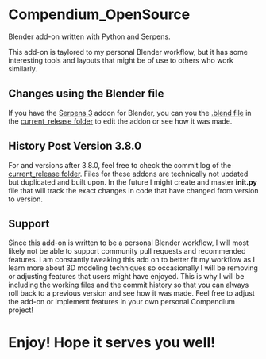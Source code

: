 # Compendium_OpenSource
Blender add-on written with Python and Serpens.

This add-on is taylored to my personal Blender workflow, but it has some interesting tools and layouts that might be of use to others who work similarly.

## Changes using the Blender file
If you have the [Serpens 3](https://blendermarket.com/products/serpens?search_id=33250934) addon for Blender, you can you the [.blend file](https://github.com/jbikeler/Compendium_OpenSource/blob/main/current_release/Compendium3_4.2_101124.blend) in the [current_release folder](https://github.com/jbikeler/Compendium_OpenSource/tree/main/current_release) to edit the addon or see how it was made.

## History Post Version 3.8.0
For and versions after 3.8.0, feel free to check the commit log of the [current_release folder](https://github.com/jbikeler/Compendium_OpenSource/tree/main/current_release). Files for these addons are technically not updated but duplicated and built upon. In the future I might create and master __init.py__ file that will track the exact changes in code that have changed from version to version.

## Support
Since this add-on is written to be a personal Blender workflow, I will most likely not be able to support community pull requests and recommended features. I am constantly tweaking this add on to better fit my workflow as I learn more about 3D modeling techniques so occasionally I will be removing or adjusting features that users might have enjoyed. This is why I will be including the working files and the commit history so that you can always roll back to a previous version and see how it was made. Feel free to adjust the add-on or implement features in your own personal Compendium project!

# Enjoy! Hope it serves you well!

